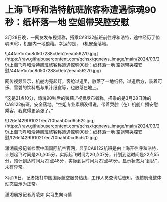 # 上海飞呼和浩特航班旅客称遭遇惊魂90秒：纸杯落一地 空姐带哭腔安慰

3月28日晚，一网友发布视频称，搭乘CA8122航班前往呼和浩特，途中经历了惊魂90秒，机舱内一地狼藉。幸运的是，飞机安全落地。

![44fae1c7ac8d507288c0eb2eeab56270.jpg](https://raw.githubusercontent.com/qqhsx/qqnews_image/main/2024/03/29/上海飞呼和浩特航班旅客称遭遇惊魂90秒：纸杯落一地 空姐带哭腔安慰/44fae1c7ac8d507288c0eb2eeab56270.jpg)

网传视频显示，机舱内亮起灯，客舱过道里，散落了一地纸杯，过道后方，装着可乐、雪碧的饮料瓶与果汁纸盒等，也散落在地上。

“这是21点10分，惊魂90秒后的狼藉。”视频发布者称，搭乘的是3月28日晚的CA8122航班，安全落地。“空姐专业素质没得说，带着哭腔（在）机舱广播安慰乘客，我觉得更紧张了。”

![f26ef429f6102f7ec7f0ba5b0cd6c620.jpg](https://raw.githubusercontent.com/qqhsx/qqnews_image/main/2024/03/29/上海飞呼和浩特航班旅客称遭遇惊魂90秒：纸杯落一地 空姐带哭腔安慰/f26ef429f6102f7ec7f0ba5b0cd6c620.jpg)

潇湘晨报记者检索中国国际航空官网，显示CA8122航班是由上海开往呼和浩特，计划起飞时间是20点05分，实际起飞时间为20点07分，计划到达时间是22点55分，预计到达时间为22点48分，实际到达时间为22点49分。显示状态为“到达”，未有异常。

3月29日，记者拨打中国国际航空服务热线，工作人员查询后告知，该趟航班整体动态显示为正常。

潇湘晨报记者周凌如 实习生向诗倩

